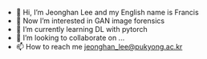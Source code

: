 - 👋 Hi, I’m Jeonghan Lee and my English name is Francis
- 👀 Now I’m interested in GAN image forensics
- 🌱 I’m currently learning DL with pytorch
- 💞️ I’m looking to collaborate on ...
- 📫 How to reach me jeonghan_lee@pukyong.ac.kr

<!---
Jeonghan57/Jeonghan57 is a ✨ special ✨ repository because its `README.md` (this file) appears on your GitHub profile.
You can click the Preview link to take a look at your changes.
--->
